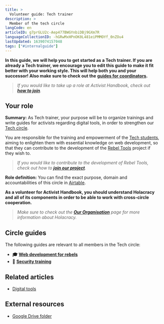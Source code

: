 ```yaml
---
title: >
  Volunteer guide: Tech trainer
description: >
  Member of the tech circle
langCode: en
articleID: g7prGLU2c-Aep477BWGYnbiDBj9GXm7R
languageCollectionID: -hGRwMxHPnOK0L481eiPMMOYf_0nZOu4
lastUpdated: 1639074157048
tags: ["#internalguide"]
---
```


**In this guide, we will help you to get started as a Tech trainer. If you are already a Tech trainer, we encourage you to edit this guide to make it fit better with your working style. This will help both you and your successor! Also make sure to check out the** [**guides for coordinators**](/support)**.**

> _If you would like to take up a role at Activist Handbook, check out_ [_**how to join**_](/join)_._

## **Your role**

**Summary:** As Tech trainer, your purpose will be to organize trainings and write guides for activists regarding digital tools, in order to strengthen our [Tech circle](/support/tech).

You are responsible for the training and empowerment of the [Tech students](/support/tech/student), aiming to enlighten them with essential knowledge on web development, so that they can contribute to the development of the [Rebel Tools](https://rebel.tools/) project if they wish to.

> _If you would like to contribute to the development of Rebel Tools, check out how to_ [_**join our project**_](https://mailchi.mp/activisthandbook/rebeltools)_._

**Role definition:** You can find the exact purpose, domain and accountabilities of this circle in [Airtable](https://airtable.com/appVJ580r68oWQ6M4/tblTRJuhY3VDCNwJr/viwQ80eK0aE226gpv/recEGgaTvEJT4fmgY?blocks=hide).

**As a volunteer for Activist Handbook, you should understand Holacracy and all of its components in order to be able to work with cross-circle cooperation.**

> _Make sure to check out the_ [_**Our Organisation**_](/support/organisation) _page for more information about Holacracy._

## **Circle guides**

The following guides are relevant to all members in the Tech circle:

-   **🎓** [**Web development for rebels**](/academy/web-dev)
-   **🔐** [**Security training**](/support/tech/security-training)

## **Related articles**

-   [Digital tools](/tools)

## **External resources**

-   [Google Drive folder](https://drive.google.com/drive/u/0/folders/1TicTaeF_0VOxiAYWqPqNi7-OYsRmMGti)